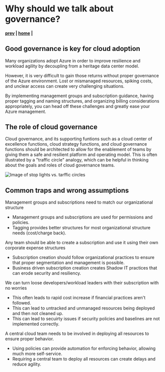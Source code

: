# Why should we talk about governance?

#### [prev](./readme.md) | [home](./readme.md)  | <!--[next](./concepts.md)-->

## Good governance is key for cloud adoption

Many organizations adopt Azure in order to improve resilience and workload agility by decoupling from a heritage data center model.

However, it is very difficult to gain those returns without proper governance of the Azure environment.  Lost or mismanaged resources, spiking costs, and unclear access can create very challenging situations.

By implementing management groups and subscription guidance, having proper tagging and naming structures, and organizing billing considerations appropriately, you can head off these challenges and greatly ease your Azure management.

## The role of cloud governance

Cloud governance, and its supporting funtions such as a cloud center of excellence functions, cloud strategy functions, and cloud governance functions should be architected to allow for the enablement of teams by giving them a safe and resilient platform and operating model.  This is often illustrated by a "traffic circle" analogy, which can be helpful in thinking about the goals and roles of cloud governance teams.

![Image of stop lights vs. tarffic circles](https://docs.microsoft.com/en-us/azure/cloud-adoption-framework/_images/ready/ccoe-paradigm-shift.png)

## Common traps and wrong assumptions

Management groups and subscriptions need to match our organizational structure
- Management groups and subscriptions are used for permissions and policies.
- Tagging provides better structures for most organizational structure needs (cost/charge back).

Any team should be able to create a subscription and use it using their own corporate expense structures
- Subscription creation should follow organizational practices to ensure that proper segmentation and management is possible.
- Business driven subscription creation creates Shadow IT practices that can erode security and resiliency.

We can turn loose developers/workload leaders with their subscription with no worries
- This often leads to rapid cost increase if financial practices aren't followed.
- This can lead to untracked and unmanaged resources being deployed and then not cleaned up.
- This can lead to secuirty issues if security policies and baselines are not implemented correctly.

A central cloud team needs to be involved in deploying all resources to ensure proper behavior.
- Using policies can provide automation for enforcing behavior, allowing much more self-service.
- Requiring a central team to deploy all resources can create delays and reduce agility.
